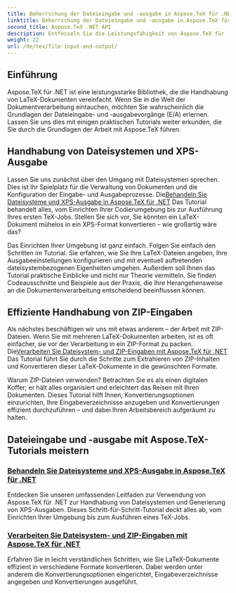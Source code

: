 ```yaml
---
title: Beherrschung der Dateieingabe und -ausgabe in Aspose.TeX für .NET
linktitle: Beherrschung der Dateieingabe und -ausgabe in Aspose.TeX für .NET
second_title: Aspose.TeX .NET API
description: Entfesseln Sie die Leistungsfähigkeit von Aspose.TeX für .NET mit unseren leicht verständlichen Tutorials zur Dateieingabe/-ausgabe und XPS-Generierung für eine nahtlose Dokumentverarbeitung.
weight: 22
url: /de/tex/file-input-and-output/
---
```

## Einführung

Aspose.TeX für .NET ist eine leistungsstarke Bibliothek, die die Handhabung von LaTeX-Dokumenten vereinfacht. Wenn Sie in die Welt der Dokumentverarbeitung eintauchen, möchten Sie wahrscheinlich die Grundlagen der Dateieingabe- und -ausgabevorgänge (E/A) erlernen. Lassen Sie uns dies mit einigen praktischen Tutorials weiter erkunden, die Sie durch die Grundlagen der Arbeit mit Aspose.TeX führen.

## Handhabung von Dateisystemen und XPS-Ausgabe

Lassen Sie uns zunächst über den Umgang mit Dateisystemen sprechen. Dies ist Ihr Spielplatz für die Verwaltung von Dokumenten und die Konfiguration der Eingabe- und Ausgabeprozesse. Die[Behandeln Sie Dateisysteme und XPS-Ausgabe in Aspose.TeX für .NET](./handle-filesystem-and-xps-output/) Das Tutorial behandelt alles, vom Einrichten Ihrer Codierumgebung bis zur Ausführung Ihres ersten TeX-Jobs. Stellen Sie sich vor, Sie könnten ein LaTeX-Dokument mühelos in ein XPS-Format konvertieren – wie großartig wäre das? 

Das Einrichten Ihrer Umgebung ist ganz einfach. Folgen Sie einfach den Schritten im Tutorial. Sie erfahren, wie Sie Ihre LaTeX-Dateien angeben, Ihre Ausgabeeinstellungen konfigurieren und mit eventuell auftretenden dateisystembezogenen Eigenheiten umgehen. Außerdem soll Ihnen das Tutorial praktische Einblicke und nicht nur Theorie vermitteln. Sie finden Codeausschnitte und Beispiele aus der Praxis, die Ihre Herangehensweise an die Dokumentenverarbeitung entscheidend beeinflussen können.

## Effiziente Handhabung von ZIP-Eingaben

Als nächstes beschäftigen wir uns mit etwas anderem – der Arbeit mit ZIP-Dateien. Wenn Sie mit mehreren LaTeX-Dokumenten arbeiten, ist es oft einfacher, sie vor der Verarbeitung in ein ZIP-Format zu packen. Die[Verarbeiten Sie Dateisystem- und ZIP-Eingaben mit Aspose.TeX für .NET](./handle-filesystem-and-zip-inputs/) Das Tutorial führt Sie durch die Schritte zum Extrahieren von ZIP-Inhalten und Konvertieren dieser LaTeX-Dokumente in die gewünschten Formate.

Warum ZIP-Dateien verwenden? Betrachten Sie es als einen digitalen Koffer; er hält alles organisiert und erleichtert das Reisen mit Ihren Dokumenten. Dieses Tutorial hilft Ihnen, Konvertierungsoptionen einzurichten, Ihre Eingabeverzeichnisse anzugeben und Konvertierungen effizient durchzuführen – und dabei Ihren Arbeitsbereich aufgeräumt zu halten. 

## Dateieingabe und -ausgabe mit Aspose.TeX-Tutorials meistern
### [Behandeln Sie Dateisysteme und XPS-Ausgabe in Aspose.TeX für .NET](./handle-filesystem-and-xps-output/)
Entdecken Sie unseren umfassenden Leitfaden zur Verwendung von Aspose.TeX für .NET zur Handhabung von Dateisystemen und Generierung von XPS-Ausgaben. Dieses Schritt-für-Schritt-Tutorial deckt alles ab, vom Einrichten Ihrer Umgebung bis zum Ausführen eines TeX-Jobs.
### [Verarbeiten Sie Dateisystem- und ZIP-Eingaben mit Aspose.TeX für .NET](./handle-filesystem-and-zip-inputs/)
Erfahren Sie in leicht verständlichen Schritten, wie Sie LaTeX-Dokumente effizient in verschiedene Formate konvertieren. Dabei werden unter anderem die Konvertierungsoptionen eingerichtet, Eingabeverzeichnisse angegeben und Konvertierungen ausgeführt.